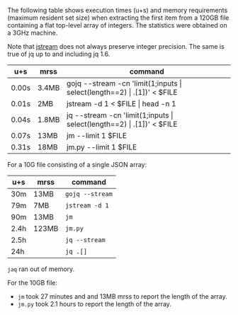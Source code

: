 The following table shows execution times (u+s) and memory requirements (maximum resident set size)
when extracting the first item from a 120GB file containing a
flat top-level array of integers. 
The statistics were obtained on a 3GHz machine.

Note that [jstream](https://github.com/bcicen/jstream) does not always
preserve integer precision. The same is true of jq up to and including
jq 1.6.


|u+s   | mrss  | command
|----- | ----- | -------
|0.00s |  3.4MB| gojq --stream -cn 'limit(1;inputs &#124; select(length==2) &#124; .[1])' < $FILE
|0.01s |  2MB  | jstream -d 1 < $FILE &#124; head -n 1
|0.04s |  1.8MB| jq --stream -cn 'limit(1;inputs &#124; select(length==2) &#124; .[1])' < $FILE
|0.07s | 13MB  | jm --limit 1 $FILE
|0.31s | 18MB  | jm.py --limit 1 $FILE

For a 10G file consisting of a single JSON array:

|u+s   | mrss  | command
|----- | ----- |  -------
|30m   | 13MB  | `gojq --stream`
|79m   | 7MB   | `jstream -d 1`
|90m   | 13MB  | `jm`
|2.4h  | 123MB | `jm.py`
|2.5h  |       | `jq --stream`
|24h   |       | `jq .[]`

`jaq` ran out of memory.

For the 10GB file:
* `jm` took 27 minutes and and 13MB mrss to report the length of the array.
* `jm.py` took 2.1 hours to report the length of the array.

